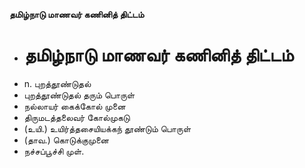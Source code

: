 **தமிழ்நாடு மாணவர் கணினித் திட்டம்**
- # தமிழ்நாடு மாணவர் கணினித் திட்டம்
- n. புறத்தூண்டுதல்
- புறத்தூண்டுதல் தரும் பொருள்
- நல்லாயர் கைக்கோல் முனை
- திருமடத்தலைவர் கோல்முகடு
- (உயி.) உயிர்த்தசையியக்கந் தூண்டும் பொருள்
- (தாவ.) கொடுக்குமுனை
- நச்சப்பூச்சி முள்.

